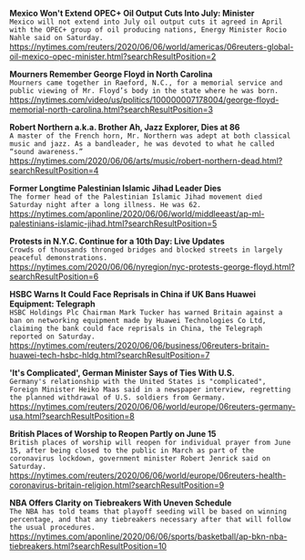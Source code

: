 **Mexico Won't Extend OPEC+ Oil Output Cuts Into July: Minister**\
`Mexico will not extend into July oil output cuts it agreed in April with the OPEC+ group of oil producing nations, Energy Minister Rocio Nahle said on Saturday. `\
https://nytimes.com/reuters/2020/06/06/world/americas/06reuters-global-oil-mexico-opec-minister.html?searchResultPosition=2

**Mourners Remember George Floyd in North Carolina**\
`Mourners came together in Raeford, N.C., for a memorial service and public viewing of Mr. Floyd’s body in the state where he was born.`\
https://nytimes.com/video/us/politics/100000007178004/george-floyd-memorial-north-carolina.html?searchResultPosition=3

**Robert Northern a.k.a. Brother Ah, Jazz Explorer, Dies at 86**\
`A master of the French horn, Mr. Northern was adept at both classical music and jazz. As a bandleader, he was devoted to what he called “sound awareness.”`\
https://nytimes.com/2020/06/06/arts/music/robert-northern-dead.html?searchResultPosition=4

**Former Longtime Palestinian Islamic Jihad Leader Dies**\
`The former head of the Palestinian Islamic Jihad movement died Saturday night after a long illness. He was 62.`\
https://nytimes.com/aponline/2020/06/06/world/middleeast/ap-ml-palestinians-islamic-jihad.html?searchResultPosition=5

**Protests in N.Y.C. Continue for a 10th Day: Live Updates**\
`Crowds of thousands thronged bridges and blocked streets in largely peaceful demonstrations.`\
https://nytimes.com/2020/06/06/nyregion/nyc-protests-george-floyd.html?searchResultPosition=6

**HSBC Warns It Could Face Reprisals in China if UK Bans Huawei Equipment: Telegraph**\
`HSBC Holdings Plc Chairman Mark Tucker has warned Britain against a ban on networking equipment made by Huawei Technologies Co Ltd, claiming the bank could face reprisals in China, the Telegraph reported on Saturday.`\
https://nytimes.com/reuters/2020/06/06/business/06reuters-britain-huawei-tech-hsbc-hldg.html?searchResultPosition=7

**'It's Complicated', German Minister Says of Ties With U.S.**\
`Germany's relationship with the United States is "complicated", Foreign Minister Heiko Maas said in a newspaper interview, regretting the planned withdrawal of U.S. soldiers from Germany.`\
https://nytimes.com/reuters/2020/06/06/world/europe/06reuters-germany-usa.html?searchResultPosition=8

**British Places of Worship to Reopen Partly on June 15**\
`British places of worship will reopen for individual prayer from June 15, after being closed to the public in March as part of the coronavirus lockdown, government minister Robert Jenrick said on Saturday.`\
https://nytimes.com/reuters/2020/06/06/world/europe/06reuters-health-coronavirus-britain-religion.html?searchResultPosition=9

**NBA Offers Clarity on Tiebreakers With Uneven Schedule**\
`The NBA has told teams that playoff seeding will be based on winning percentage, and that any tiebreakers necessary after that will follow the usual procedures.`\
https://nytimes.com/aponline/2020/06/06/sports/basketball/ap-bkn-nba-tiebreakers.html?searchResultPosition=10

